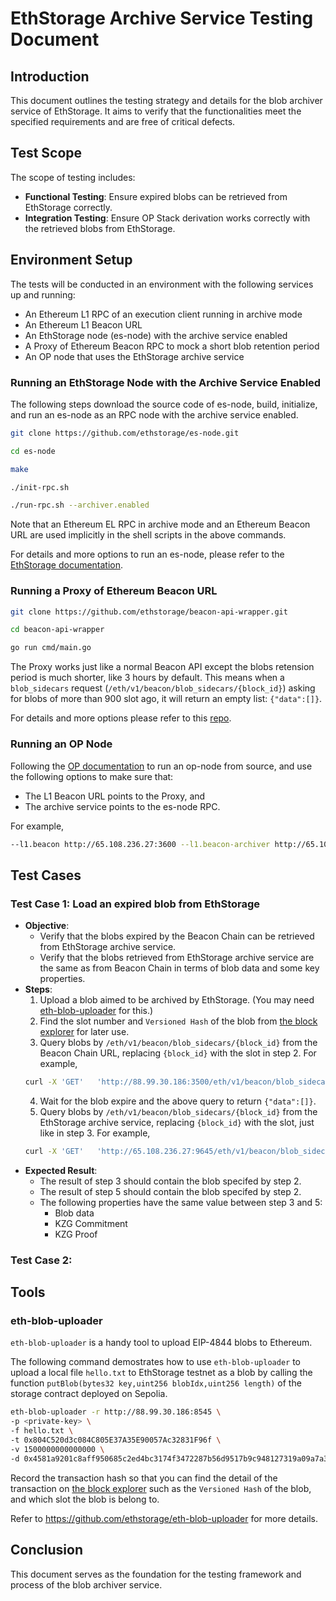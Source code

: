 # EthStorage Archive Service Testing Document

## Introduction

This document outlines the testing strategy and details for the blob archiver service of EthStorage. It aims to verify that the functionalities meet the specified requirements and are free of critical defects.

## Test Scope

The scope of testing includes:
- **Functional Testing**: Ensure expired blobs can be retrieved from EthStorage correctly.
- **Integration Testing**: Ensure OP Stack derivation works correctly with the retrieved blobs from EthStorage.

## Environment Setup

The tests will be conducted in an environment with the following services up and running:
- An Ethereum L1 RPC of an execution client running in archive mode
- An Ethereum L1 Beacon URL
- An EthStorage node (es-node) with the archive service enabled
- A Proxy of Ethereum Beacon RPC to mock a short blob retention period
- An OP node that uses the EthStorage archive service

### Running an EthStorage Node with the Archive Service Enabled

The following steps download the source code of es-node, build, initialize, and run an es-node as an RPC node with the archive service enabled.

```sh
git clone https://github.com/ethstorage/es-node.git

cd es-node 

make

./init-rpc.sh

./run-rpc.sh --archiver.enabled
```

Note that an Ethereum EL RPC in archive mode and an Ethereum Beacon URL are used implicitly in the shell scripts in the above commands.


For details and more options to run an es-node, please refer to the [EthStorage documentation](https://docs.ethstorage.io/storage-provider-guide/tutorials).

### Running a Proxy of Ethereum Beacon URL

```sh
git clone https://github.com/ethstorage/beacon-api-wrapper.git

cd beacon-api-wrapper

go run cmd/main.go 
```

The Proxy works just like a normal Beacon API except the blobs retension period is much shorter, like 3 hours by default. This means when a `blob_sidecars` request (`/eth/v1/beacon/blob_sidecars/{block_id}`)  asking for blobs of more than 900 slot ago, it will return an empty list: `{"data":[]}`.

For details and more options please refer to this [repo](https://github.com/ethstorage/beacon-api-wrapper#beacon-api-wrapper).

### Running an OP Node

Following the [OP documentation](https://docs.optimism.io/builders/node-operators/tutorials/testnet) to run an op-node from source, and use the following options to make sure that:
- The L1 Beacon URL points to the Proxy, and 
- The archive service points to the es-node RPC. 

For example, 
```sh
--l1.beacon http://65.108.236.27:3600 --l1.beacon-archiver http://65.108.236.27:9645
```

## Test Cases

### Test Case 1: Load an expired blob from EthStorage

- **Objective**: 
    - Verify that the blobs expired by the Beacon Chain can be retrieved from EthStorage archive service.
    - Verify that the blobs retrieved from EthStorage archive service are the same as from Beacon Chain in terms of blob data and some key properties.
- **Steps**: 
	1. Upload a blob aimed to be archived by EthStorage. (You may need [eth-blob-uploader](#eth-blob-uploader) for this.)
    2. Find the slot number and `Versioned Hash` of the blob from [the block explorer](https://sepolia.etherscan.io/) for later use.
    3. Query blobs by `/eth/v1/beacon/blob_sidecars/{block_id}` from the Beacon Chain URL, replacing `{block_id}` with the slot in step 2. For example,
    ```sh
    curl -X 'GET'   'http://88.99.30.186:3500/eth/v1/beacon/blob_sidecars/6103987'   -H 'accept: application/json' 
    ```
	4. Wait for the blob expire and the above query to return `{"data":[]}`.
    5. Query blobs by `/eth/v1/beacon/blob_sidecars/{block_id}` from the EthStorage archive service, replacing `{block_id}` with the slot, just like in step 3. For example,
    ```sh
    curl -X 'GET'   'http://65.108.236.27:9645/eth/v1/beacon/blob_sidecars/6103987'   -H 'accept: application/json' 
    ```
- **Expected Result**: 
    - The result of step 3 should contain the blob specifed by step 2.
    - The result of step 5 should contain the blob specifed by step 2.
    - The following properties have the same value between step 3 and 5:
        - Blob data
        - KZG Commitment
        - KZG Proof


### Test Case 2: 


## Tools

### eth-blob-uploader

`eth-blob-uploader` is a handy tool to upload EIP-4844 blobs to Ethereum.

The following command demostrates how to use `eth-blob-uploader` to upload a local file `hello.txt` to EthStorage testnet as a blob by calling the function `putBlob(bytes32 key,uint256 blobIdx,uint256 length)` of the storage contract deployed on Sepolia.

```sh
eth-blob-uploader -r http://88.99.30.186:8545 \
-p <private-key> \
-f hello.txt \
-t 0x804C520d3c084C805E37A35E90057Ac32831F96f \
-v 1500000000000000 \
-d 0x4581a9201c8aff950685c2ed4bc3174f3472287b56d9517b9c948127319a09a7a36deac800000000000000000000000000000000000000000000000000000000000000000000000000000000000000000000000000000000000000000000000000020000
```
Record the transaction hash so that you can find the detail of the transaction on [the block explorer](https://sepolia.etherscan.io/) such as the `Versioned Hash` of the blob, and which slot the blob is belong to.

Refer to https://github.com/ethstorage/eth-blob-uploader for more details.

## Conclusion
This document serves as the foundation for the testing framework and process of the blob archiver service. 
